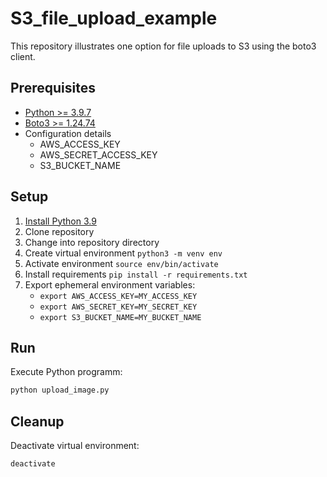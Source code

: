 # S3_file_upload_example
This repository illustrates one option for file uploads to S3 using the boto3 client.

## Prerequisites
- [Python >= 3.9.7](https://www.python.org/downloads/release/python-397/)
- [Boto3 >= 1.24.74](https://boto3.amazonaws.com/v1/documentation/api/latest/index.html)
- Configuration details
    - AWS_ACCESS_KEY
    - AWS_SECRET_ACCESS_KEY
    - S3_BUCKET_NAME

## Setup
1. [Install Python 3.9](https://www.python.org/downloads/)
2. Clone repository
3. Change into repository directory
4. Create virtual environment ```python3 -m venv env```
5. Activate environment ```source env/bin/activate```
6. Install requirements ```pip install -r requirements.txt```
7. Export ephemeral environment variables:
    - ```export AWS_ACCESS_KEY=MY_ACCESS_KEY```
    - ```export AWS_SECRET_KEY=MY_SECRET_KEY```
    - ```export S3_BUCKET_NAME=MY_BUCKET_NAME```


## Run
Execute Python programm:
```python
python upload_image.py
```

## Cleanup
Deactivate virtual environment:
```python
deactivate
```